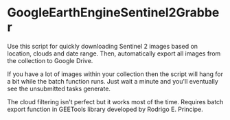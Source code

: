 # GoogleEarthEngineSentinel2Grabber

Use this script for quickly downloading Sentinel 2 images based on location, clouds and date range.
Then, automatically export all images from the collection to Google Drive. 


If you have a lot of images within your collection then the script will hang for a bit while the batch function runs.
Just wait a minute and you'll eventually see the unsubmitted tasks generate.

The cloud filtering isn't perfect but it works most of the time.
Requires batch export function in GEETools library developed by Rodrigo E. Principe.
